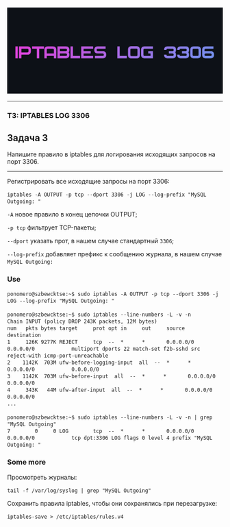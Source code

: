 ![](IPTABLES.png)

---

### T3: IPTABLES LOG 3306
## Задача 3

Напишите правило в iptables для логирования исходящих запросов на порт 3306.

---

Регистрировать все исходящие запросы на порт 3306:

```
iptables -A OUTPUT -p tcp --dport 3306 -j LOG --log-prefix "MySQL Outgoing: "
```

`-A` новое правило в конец цепочки OUTPUT;

`-p tcp` фильтрует TCP-пакеты;

`--dport` указать прот, в нашем случае стандартный `3306`;

`--log-prefix` добавляет префикс к сообщению журнала, в нашем случае `MySQL Outgoing: `


### Use 

```
ponomero@szbewcktse:~$ sudo iptables -A OUTPUT -p tcp --dport 3306 -j LOG --log-prefix "MySQL Outgoing: "

ponomero@szbewcktse:~$ sudo iptables --line-numbers -L -v -n
Chain INPUT (policy DROP 243K packets, 12M bytes)
num   pkts bytes target     prot opt in     out     source               destination         
1     126K 9277K REJECT     tcp  --  *      *       0.0.0.0/0            0.0.0.0/0            multiport dports 22 match-set f2b-sshd src reject-with icmp-port-unreachable
2    1142K  703M ufw-before-logging-input  all  --  *      *       0.0.0.0/0            0.0.0.0/0           
3    1142K  703M ufw-before-input  all  --  *      *       0.0.0.0/0            0.0.0.0/0           
4     343K   44M ufw-after-input  all  --  *      *       0.0.0.0/0            0.0.0.0/0           
...

ponomero@szbewcktse:~$ sudo iptables --line-numbers -L -v -n | grep "MySQL Outgoing"
7        0     0 LOG        tcp  --  *      *       0.0.0.0/0            0.0.0.0/0            tcp dpt:3306 LOG flags 0 level 4 prefix "MySQL Outgoing: "
```

### Some more

Просмотреть журналы:

```
tail -f /var/log/syslog | grep "MySQL Outgoing"
```

Сохранить правила iptables, чтобы они сохранялись при перезагрузке:
```
iptables-save > /etc/iptables/rules.v4
```